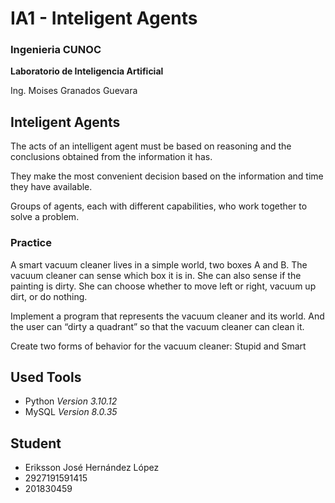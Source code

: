 # IA1 - Inteligent Agents
### Ingenieria CUNOC
**Laboratorio de Inteligencia Artificial**

Ing. Moises Granados Guevara

## Inteligent Agents

The acts of an intelligent agent must be based on reasoning and the conclusions obtained from the information it has.

They make the most convenient decision based on the information and time they have available.

Groups of agents, each with different capabilities, who work together to solve a problem.

### Practice
A smart vacuum cleaner lives in a simple world, two boxes A and B. The vacuum cleaner can sense which box it is in. She can also sense if the painting is dirty.
She can choose whether to move left or right, vacuum up dirt, or do nothing.

Implement a program that represents the vacuum cleaner and its world. And the user can “dirty a quadrant” so that the vacuum cleaner can clean it.

Create two forms of behavior for the vacuum cleaner: Stupid and Smart


## Used Tools
- Python _Version 3.10.12_
- MySQL _Version 8.0.35_

## Student
- Eriksson José Hernández López
- 2927191591415
- 201830459

